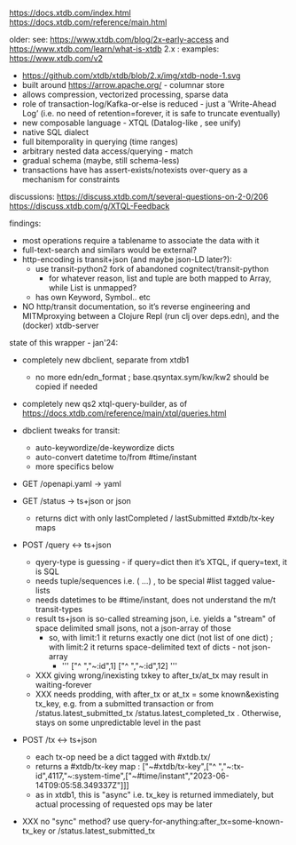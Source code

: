 
https://docs.xtdb.com/index.html
https://docs.xtdb.com/reference/main.html

older:
 see: https://www.xtdb.com/blog/2x-early-access  and  https://www.xtdb.com/learn/what-is-xtdb 2.x :
 examples: https://www.xtdb.com/v2  


* https://github.com/xtdb/xtdb/blob/2.x/img/xtdb-node-1.svg
* built around https://arrow.apache.org/  - columnar store
* allows compression, vectorized processing, sparse data
* role of transaction-log/Kafka-or-else is reduced - just a 'Write-Ahead Log’ (i.e. no need of retention=forever, it is safe to truncate eventually) 
* new composable language - XTQL (Datalog-like , see unify)
* native SQL dialect
* full bitemporality in querying (time ranges)
* arbitrary nested data access/querying - match
* gradual schema (maybe, still schema-less)
* transactions have has assert-exists/notexists over-query as a mechanism for constraints

discussions: 
 https://discuss.xtdb.com/t/several-questions-on-2-0/206 
 https://discuss.xtdb.com/g/XTQL-Feedback

findings:
* most operations require a tablename to associate the data with it
* full-text-search and similars would be external?
* http-encoding is transit+json (and maybe json-LD later?):
  * use transit-python2 fork of abandoned cognitect/transit-python 
    * for whatever reason, list and tuple are both mapped to Array, while List is unmapped?
  * has own Keyword, Symbol.. etc
* NO http/transit documentation, so it’s reverse engineering and MITMproxying between a Clojure Repl (run clj over deps.edn), and the (docker) xtdb-server

state of this wrapper - jan'24:
* completely new dbclient, separate from xtdb1
	* no more edn/edn_format ; base.qsyntax.sym/kw/kw2 should be copied if needed 
* completely new qs2 xtql-query-builder, as of https://docs.xtdb.com/reference/main/xtql/queries.html
* dbclient tweaks for transit:
	* auto-keywordize/de-keywordize dicts
	* auto-convert datetime to/from #time/instant
	* more specifics below

* GET /openapi.yaml -> yaml
* GET /status → ts+json or json
	* returns dict with only lastCompleted / lastSubmitted #xtdb/tx-key maps
* POST /query ↔︎ ts+json
  * qyery-type is guessing - if query=dict then it’s XTQL, if query=text, it is SQL
  * needs tuple/sequences i.e. (<operator> ...) , to be special #list tagged value-lists 
  * needs datetimes to be #time/instant, does not understand the m/t transit-types
  *	result ts+json is so-called streaming json, i.e. yields a "stream" of space delimited small jsons, not a json-array of those
  	* so, with limit:1 it returns exactly one dict (not list of one dict) ; with limit:2 it returns space-delimited text of dicts - not json-array 
		*  ''' ["^ ","~:id",1] ["^ ","~:id",12] '''
  * XXX giving wrong/inexisting txkey to after_tx/at_tx may result in waiting-forever
  * XXX needs prodding, with after_tx or at_tx = some known&existing tx_key, e.g. from a submitted transaction or from /status.latest_submitted_tx /status.latest_completed_tx . Otherwise, stays on some unpredictable level in the past
* POST /tx ↔︎ ts+json 
	* each tx-op need be a dict tagged with #xtdb.tx/<op>
	* returns a #xtdb/tx-key map : ["~#xtdb/tx-key",["^ ","~:tx-id",4117,"~:system-time",["~#time/instant","2023-06-14T09:05:58.349337Z"]]] 
	* as in xtdb1, this is "async" i.e. tx_key is returned immediately, but actual processing of requested ops may be later
* XXX no "sync" method? use query-for-anything:after_tx=some-known-tx_key or /status.latest_submitted_tx 

